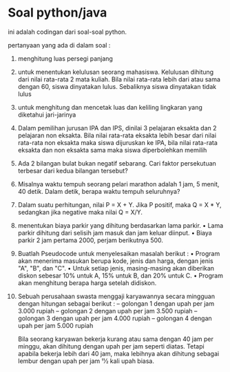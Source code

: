 # Soal python/java
ini adalah codingan dari soal-soal python.

pertanyaan yang ada di dalam soal :
1. menghitung luas persegi panjang

2. untuk menentukan kelulusan seorang mahasiswa. Kelulusan dihitung dari nilai rata-rata 2 mata kuliah. Bila nilai rata-rata lebih dari atau sama
   dengan 60, siswa dinyatakan lulus. Sebaliknya siswa dinyatakan tidak lulus

3. untuk menghitung dan mencetak luas dan keliling lingkaran yang diketahui jari-jarinya

4. Dalam pemilihan jurusan IPA dan IPS, dinilai 3 pelajaran eksakta dan 2 pelajaran non eksakta. Bila nilai rata-rata eksakta lebih besar dari nilai rata-rata non eksakta maka
   siswa dijuruskan ke IPA, bila nilai rata-rata eksakta dan non eksakta sama maka siswa diperbolehkan memilih

5. Ada 2 bilangan bulat bukan negatif sebarang. Cari faktor persekutuan terbesar dari kedua bilangan tersebut?

6. Misalnya waktu tempuh seorang pelari marathon adalah 1 jam, 5 menit, 40 detik. Dalam detik, berapa waktu tempuh seluruhnya?

7. Dalam suatu perhitungan, nilai P = X + Y. Jika P positif, maka Q = X * Y, sedangkan jika negative maka nilai Q = X/Y. 

8. menentukan biaya parkir yang dihitung berdasarkan lama parkir.
  • Lama parkir dihitung dari selisih jam masuk dan jam keluar diinput.
  • Biaya parkir 2 jam pertama
    2000, perjam berikutnya 500.
    
9. Buatlah Pseudocode untuk menyelesaikan masalah berikut :
  • Program akan menerima masukan berupa kode, jenis dan harga, dengan jenis "A", "B", dan "C".
  • Untuk setiap jenis, masing-masing akan diberikan diskon sebesar 10% untuk A, 15% untuk B, dan 20% untuk C.
  • Program akan menghitung berapa harga setelah didiskon.
  
10. Sebuah perusahaan swasta menggaji karyawannya secara mingguan dengan hitungan sebagai berikut :
    – golongan 1 dengan upah per jam 3.000 rupiah
    – golongan 2 dengan upah per jam 3.500 rupiah
    – golongan 3 dengan upah per jam 4.000 rupiah
    – golongan 4 dengan upah per jam 5.000 rupiah
    
    Bila seorang karyawan bekerja kurang atau sama dengan 40 jam per minggu, akan dihitung dengan upah per jam seperti diatas.
    Tetapi apabila bekerja lebih dari 40 jam, maka lebihnya akan dihitung sebagai lembur dengan upah per jam 11⁄2 kali upah biasa.
